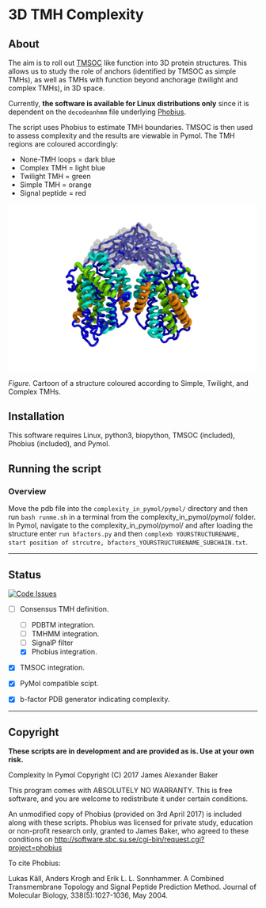 # 3D TMH Complexity

## About

The aim is to roll out [TMSOC](http://tmsoc.bii.a-star.edu.sg/) like function into 3D protein structures. This allows us to study the role of anchors (identified by TMSOC as simple TMHs), as well as TMHs with function beyond anchorage (twilight and complex TMHs), in 3D space.

Currently, **the software is available for Linux distributions only** since it is dependent on the `decodeanhmm` file underlying [Phobius](http://software.sbc.su.se/cgi-bin/request.cgi?project=phobius).

The script uses Phobius to estimate TMH boundaries. TMSOC is then used to assess complexity and the results are viewable in Pymol. The TMH regions are coloured accordingly:

- None-TMH loops = dark blue
- Complex TMH = light blue
- Twilight TMH = green
- Simple TMH = orange
- Signal peptide = red

![alt text](images/demo.png "A crystal structure coloured by the software.")


_Figure._ Cartoon of a structure coloured according to Simple, Twilight, and Complex TMHs.

## Installation

This software requires Linux, python3, biopython, TMSOC (included), Phobius (included), and Pymol.

## Running the script

### Overview

Move the pdb file into the `complexity_in_pymol/pymol/` directory and then run `bash runme.sh` in a terminal from the complexity_in_pymol/pymol/ folder. In Pymol, navigate to the complexity_in_pymol/pymol/ and after loading the structure enter `run bfactors.py` and then `complexb YOURSTRUCTURENAME, start position of strcutre, bfactors_YOURSTRUCTURENAME_SUBCHAIN.txt`.

<!-- ### Step by step instructions

1. Move the PDB file you wish to work on into the Pymol directory. For example `cd Downloads/complexity_in_pymol/pymol/1a91.pdb`
2. In a terminal, navigate to the Pymol folder. For example: `cd Downloads/complexity_in_pymol/pymol`
3. In a terminal, run the `runme.sh`. This runs a series of commands in order and manages and logs the various input and output files. For example: `bash runme.sh`.
4. Enter the PDB filename when prompted. If you experience an error during this process, please log it by creating a [new issue](https://github.com/jbkr/complexity_in_pymol/issues/new) on GitHub.
5. Check that the B-factor files were generated, for example, is there a new file called `bfactors_1a91_A.txt`?
6. Load up the Pymol application.
7. Navigate in the application Pymol to the complexity_in_pymol/pymol directory. For example: `cd Downloads/complexity_in_pymol/pymol`
8. In Pymol load the structure. For example: `load 1a91.pdb`
9. In Pymol, load the B-factors script. Use `run bfactors.py`
10. In Pymol run the bfactor function on your desired molecule. For example `complexb 1a91,1, bfactors_1a91_A.txt`. `complexb` is the command. `1a91` is te molecule name in Pymol, `1` means the starting position on that molecule is 1 (this is different for some molecules, be sure to check in the sequence viewer), and `bfactors_1a91_A.txt` is the text file generated by the shell script for that chain. The text file contains a series of numbers corresponding to loop, complex, twilight, or simple. -->

--------------------------------------------------------------------------------

## Status

[![Code Issues](https://www.quantifiedcode.com/api/v1/project/8a4ca942e31146de8448bb69a75c384f/badge.svg)](https://www.quantifiedcode.com/app/project/8a4ca942e31146de8448bb69a75c384f)

- [ ] Consensus TMH definition.

  - [ ] PDBTM integration.
  - [ ] TMHMM integration.
  - [ ] SignalP filter
  - [x] Phobius integration.

- [x] TMSOC integration.
- [x] PyMol compatible scipt.
- [x] b-factor PDB generator indicating complexity.

--------------------------------------------------------------------------------

## Copyright

**These scripts are in development and are provided as is. Use at your own risk.**

Complexity In Pymol Copyright (C) 2017 James Alexander Baker

This program comes with ABSOLUTELY NO WARRANTY. This is free software, and you are welcome to redistribute it under certain conditions.

An unmodified copy of Phobius (provided on 3rd April 2017) is included along with these scripts. Phobius was licensed for private study, education or non-profit research only, granted to James Baker, who agreed to these conditions on <http://software.sbc.su.se/cgi-bin/request.cgi?project=phobius>

To cite Phobius:

Lukas Käll, Anders Krogh and Erik L. L. Sonnhammer. A Combined Transmembrane Topology and Signal Peptide Prediction Method. Journal of Molecular Biology, 338(5):1027-1036, May 2004.
